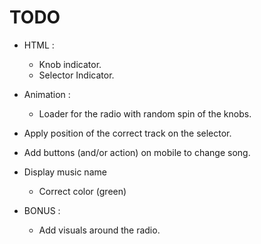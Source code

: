# TODO
 - HTML :
 	- Knob indicator.
 	- Selector Indicator.
 - Animation :
 	- Loader for the radio with random spin of the knobs.
 - Apply position of the correct track on the selector.
 - Add buttons (and/or action) on mobile to change song.
 - Display music name
 	+ Correct color (green)

 - BONUS : 
 	- Add visuals around the radio.